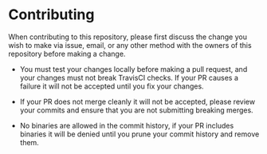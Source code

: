 # Contributing

When contributing to this repository, please first discuss the change you wish to make via issue,
email, or any other method with the owners of this repository before making a change. 

- You must test your changes locally before making a pull request, and your changes must not break TravisCI checks. If your PR causes a failure it will not be accepted until you fix your changes. 

- If your PR does not merge cleanly it will not be accepted, please review your commits and ensure that you are not submitting breaking merges.

- No binaries are allowed in the commit history, if your PR includes binaries it will be denied until you prune your commit history and remove them. 


